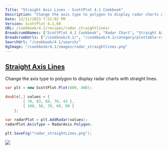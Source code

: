 ```yaml
---
Title: "Straight Axis Lines - ScottPlot 4.1 Cookbook"
Description: "Change the axis type to polygon to display radar charts with straight lines."
Date: 12/11/2023 7:52:02 PM
Version: ScottPlot 4.1.69
URL: /cookbook/4.1/recipes/radar_straightlines/
BreadcrumbNames: ["ScottPlot 4.1 Cookbook", "Radar Chart", "Straight Axis Lines"]
BreadcrumbUrls: ["/cookbook/4.1/", "/cookbook/4.1/category/plottable-radar", "/cookbook/4.1/recipes/radar_straightlines/"]
SearchUrl: "/cookbook/4.1/search/"
OgImage: "/cookbook/4.1/images/radar_straightlines.png"
---
```


<h2><a href='/cookbook/4.1/recipes/radar_straightlines/'>Straight Axis Lines</a></h2>

Change the axis type to polygon to display radar charts with straight lines.

```cs
var plt = new ScottPlot.Plot(600, 400);

double[,] values = {
        { 78, 83, 84, 76, 43 },
        { 100, 50, 70, 60, 90 }
    };

var radarPlot = plt.AddRadar(values);
radarPlot.AxisType = RadarAxis.Polygon;

plt.SaveFig("radar_straightLines.png");
```

<img src='../../images/radar_straightlines.png' class='d-block mx-auto my-5' />


